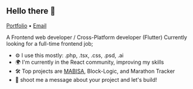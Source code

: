 ## Hello there 👋

[Portfolio](https://spectrmeltdown.github.io/portfolio/) • [Email](mailto:wddiamada@gmail.com)

A Frontend web developer / Cross-Platform developer (Flutter)
Currently looking for a full-time frontend job;
- ⚙️ I use this mostly: .php, .tsx, .css, .psd, .ai
- 🌍 I'm currently in the React community, improving my skills
- 🛠️ Top projects are [MABISA](https://github.com/badiang/mabisa2.0), Block-Logic, and Marathon Tracker
- 💬 shoot me a message about your project and let's build!
